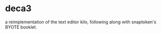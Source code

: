 # deca3
a reimplementation of the text editor kilo, following along with snaptoken's BYOTE booklet.
